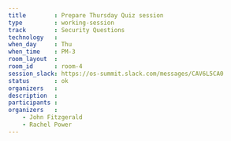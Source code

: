 ```yaml
---
title        : Prepare Thursday Quiz session
type         : working-session
track        : Security Questions
technology   :
when_day     : Thu
when_time    : PM-3
room_layout  :
room_id      : room-4
session_slack: https://os-summit.slack.com/messages/CAV6L5CA0
status       : ok
organizers   :
description  :
participants :
organizers   :
    - John Fitzgerald
    - Rachel Power
---
```

